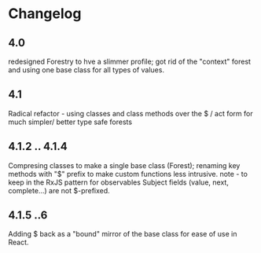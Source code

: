 # Changelog

## 4.0 

redesigned Forestry to hve a slimmer profile; got rid of the "context" forest 
and using one base class for all types of values. 

## 4.1 

Radical refactor - using classes and class methods over the $ / act form for 
much simpler/ better type safe forests

## 4.1.2 .. 4.1.4

Compresing classes to make a single base class (Forest); renaming key methods with 
"$" prefix to make custom functions less intrusive. note - to keep in the RxJS 
pattern for observables Subject fields (value, next, complete...) are not $-prefixed.

## 4.1.5 ..6

Adding $ back as a "bound" mirror of the base class for ease of use in React. 





